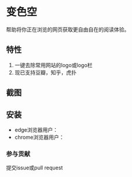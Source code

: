 # 变色空
帮助将你正在浏览的网页获取更自由自在的阅读体验。

## 特性
1. 一键去除常用网站的logo或logo栏
2. 现已支持豆瓣，知乎，虎扑

## 截图

## 安装
- edge浏览器用户：
- chrome浏览器用户：

### 参与贡献
提交issue或pull request
